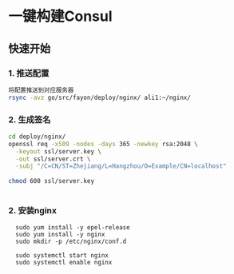 # 一键构建Consul


## 快速开始

### 1. 推送配置

```bash
将配置推送到对应服务器
rsync -avz go/src/fayon/deploy/nginx/ ali1:~/nginx/
```

### 2. 生成签名

```bash
cd deploy/nginx/ 
openssl req -x509 -nodes -days 365 -newkey rsa:2048 \
  -keyout ssl/server.key \
  -out ssl/server.crt \
  -subj "/C=CN/ST=Zhejiang/L=Hangzhou/O=Example/CN=localhost"
  
chmod 600 ssl/server.key
  
```

### 2. 安装nginx
```cgo
  sudo yum install -y epel-release
  sudo yum install -y nginx
  sudo mkdir -p /etc/nginx/conf.d
  
  sudo systemctl start nginx
  sudo systemctl enable nginx
  
```
